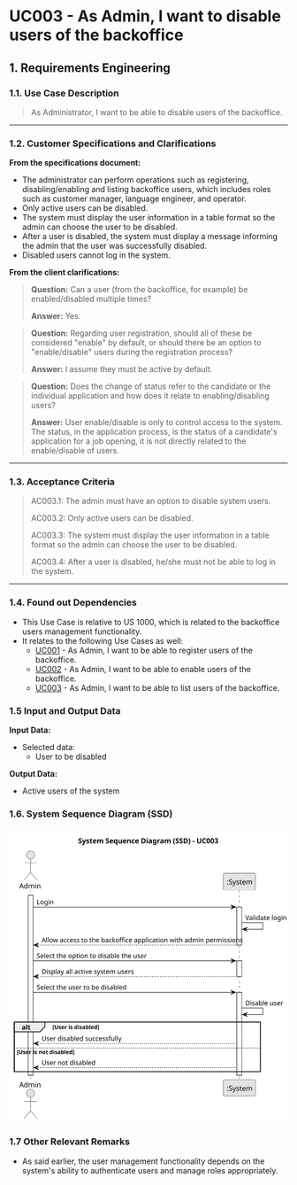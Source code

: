 # UC003 - As Admin, I want to disable users of the backoffice

## 1. Requirements Engineering

### 1.1. Use Case Description

> As Administrator, I want to be able to disable users of the backoffice.

---

### 1.2. Customer Specifications and Clarifications

**From the specifications document:**

- The administrator can perform operations such as registering, disabling/enabling and listing backoffice users, which includes roles such as customer manager, language engineer, and operator.
- Only active users can be disabled.
- The system must display the user information in a table format so the admin can choose the user to be disabled.
- After a user is disabled, the system must display a message informing the admin that the user was successfully disabled.
- Disabled users cannot log in the system.

**From the client clarifications:**

> **Question:** Can a user (from the backoffice, for example) be enabled/disabled multiple times?
>
> **Answer:** Yes.

> **Question:** Regarding user registration, should all of these be considered "enable" by default, or should there be an option to "enable/disable" users during the registration process?
> 
> **Answer:** I assume they must be active by default.

> **Question:** Does the change of status refer to the candidate or the individual application and how does it relate to enabling/disabling users?
> 
> **Answer:** User enable/disable is only to control access to the system.
The status, in the application process, is the status of a candidate's application for a job opening, it is not directly related to the enable/disable of users.

--- 

### 1.3. Acceptance Criteria

> AC003.1: The admin must have an option to disable system users.
> 
> AC003.2: Only active users can be disabled.
> 
> AC003.3: The system must display the user information in a table format so the admin can choose the user to be disabled.
> 
> AC003.4: After a user is disabled, he/she must not be able to log in the system. 

---

### 1.4. Found out Dependencies

* This Use Case is relative to US 1000, which is related to the backoffice users management functionality.
* It relates to the following Use Cases as well:
  - [UC001](../../UC001/README.md) - As Admin, I want to be able to register users of the backoffice.
  - [UC002](../../UC002/README.md) - As Admin, I want to be able to enable users of the backoffice.
  - [UC003](../../UC004/README.md) - As Admin, I want to be able to list users of the backoffice.

### 1.5 Input and Output Data

**Input Data:**
- Selected data:
  - User to be disabled

**Output Data:**
- Active users of the system

### 1.6. System Sequence Diagram (SSD)

![System Sequence Diagram](svg/uc003-system-sequence-diagram.svg)

### 1.7 Other Relevant Remarks

- As said earlier, the user management functionality depends on the system's ability to authenticate users and manage roles appropriately.